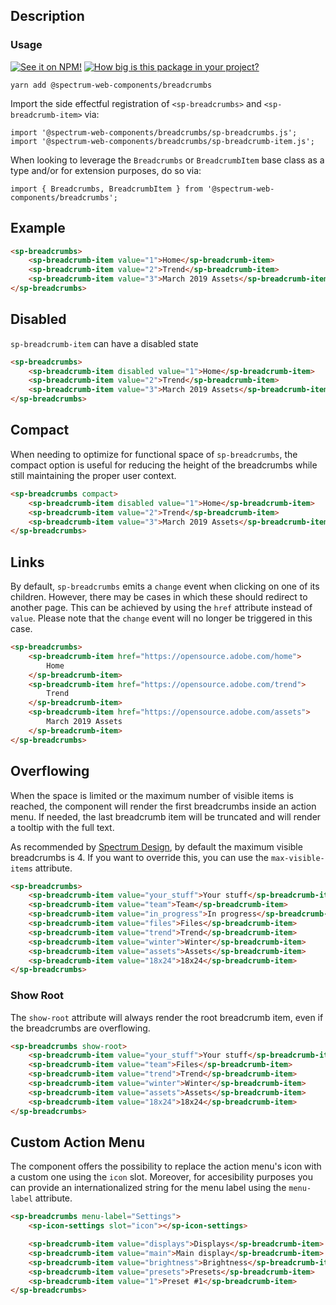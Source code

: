 ## Description

### Usage

[![See it on NPM!](https://img.shields.io/npm/v/@spectrum-web-components/breadcrumbs?style=for-the-badge)](https://www.npmjs.com/package/@spectrum-web-components/breadcrumbs)
[![How big is this package in your project?](https://img.shields.io/bundlephobia/minzip/@spectrum-web-components/breadcrumbs?style=for-the-badge)](https://bundlephobia.com/result?p=@spectrum-web-components/breadcrumbs)

```
yarn add @spectrum-web-components/breadcrumbs
```

Import the side effectful registration of `<sp-breadcrumbs>` and `<sp-breadcrumb-item>` via:

```
import '@spectrum-web-components/breadcrumbs/sp-breadcrumbs.js';
import '@spectrum-web-components/breadcrumbs/sp-breadcrumb-item.js';
```

When looking to leverage the `Breadcrumbs` or `BreadcrumbItem` base class as a type and/or for extension purposes, do so via:

```
import { Breadcrumbs, BreadcrumbItem } from '@spectrum-web-components/breadcrumbs';
```

## Example

```html
<sp-breadcrumbs>
    <sp-breadcrumb-item value="1">Home</sp-breadcrumb-item>
    <sp-breadcrumb-item value="2">Trend</sp-breadcrumb-item>
    <sp-breadcrumb-item value="3">March 2019 Assets</sp-breadcrumb-item>
</sp-breadcrumbs>
```

## Disabled

`sp-breadcrumb-item` can have a disabled state

```html
<sp-breadcrumbs>
    <sp-breadcrumb-item disabled value="1">Home</sp-breadcrumb-item>
    <sp-breadcrumb-item value="2">Trend</sp-breadcrumb-item>
    <sp-breadcrumb-item value="3">March 2019 Assets</sp-breadcrumb-item>
</sp-breadcrumbs>
```

## Compact

When needing to optimize for functional space of `sp-breadcrumbs`, the compact option is useful for reducing the height of the breadcrumbs while still maintaining the proper user context.

```html
<sp-breadcrumbs compact>
    <sp-breadcrumb-item disabled value="1">Home</sp-breadcrumb-item>
    <sp-breadcrumb-item value="2">Trend</sp-breadcrumb-item>
    <sp-breadcrumb-item value="3">March 2019 Assets</sp-breadcrumb-item>
</sp-breadcrumbs>
```

## Links

By default, `sp-breadcrumbs` emits a `change` event when clicking on one of its children.
However, there may be cases in which these should redirect to another page. This can be achieved by using the `href` attribute instead of `value`.
Please note that the `change` event will no longer be triggered in this case.

```html
<sp-breadcrumbs>
    <sp-breadcrumb-item href="https://opensource.adobe.com/home">
        Home
    </sp-breadcrumb-item>
    <sp-breadcrumb-item href="https://opensource.adobe.com/trend">
        Trend
    </sp-breadcrumb-item>
    <sp-breadcrumb-item href="https://opensource.adobe.com/assets">
        March 2019 Assets
    </sp-breadcrumb-item>
</sp-breadcrumbs>
```

## Overflowing

When the space is limited or the maximum number of visible items is reached, the component will render the first breadcrumbs inside an action menu. If needed, the last breadcrumb item will be truncated and will render a tooltip with the full text.

As recommended by [Spectrum Design](https://spectrum.adobe.com/page/breadcrumbs/#Don%E2%80%99t-show-too-many-breadcrumbs-at-once), by default the maximum visible breadcrumbs is 4. If you want to override this, you can use the `max-visible-items` attribute.

```html
<sp-breadcrumbs>
    <sp-breadcrumb-item value="your_stuff">Your stuff</sp-breadcrumb-item>
    <sp-breadcrumb-item value="team">Team</sp-breadcrumb-item>
    <sp-breadcrumb-item value="in_progress">In progress</sp-breadcrumb-item>
    <sp-breadcrumb-item value="files">Files</sp-breadcrumb-item>
    <sp-breadcrumb-item value="trend">Trend</sp-breadcrumb-item>
    <sp-breadcrumb-item value="winter">Winter</sp-breadcrumb-item>
    <sp-breadcrumb-item value="assets">Assets</sp-breadcrumb-item>
    <sp-breadcrumb-item value="18x24">18x24</sp-breadcrumb-item>
</sp-breadcrumbs>
```

### Show Root

The `show-root` attribute will always render the root breadcrumb item, even if the breadcrumbs are overflowing.

```html
<sp-breadcrumbs show-root>
    <sp-breadcrumb-item value="your_stuff">Your stuff</sp-breadcrumb-item>
    <sp-breadcrumb-item value="team">Files</sp-breadcrumb-item>
    <sp-breadcrumb-item value="trend">Trend</sp-breadcrumb-item>
    <sp-breadcrumb-item value="winter">Winter</sp-breadcrumb-item>
    <sp-breadcrumb-item value="assets">Assets</sp-breadcrumb-item>
    <sp-breadcrumb-item value="18x24">18x24</sp-breadcrumb-item>
</sp-breadcrumbs>
```

## Custom Action Menu

The component offers the possibility to replace the action menu's icon with a custom one using the `icon` slot. Moreover, for accesibility purposes you can provide an internationalized string for the menu label using the `menu-label` attribute.

```html
<sp-breadcrumbs menu-label="Settings">
    <sp-icon-settings slot="icon"></sp-icon-settings>

    <sp-breadcrumb-item value="displays">Displays</sp-breadcrumb-item>
    <sp-breadcrumb-item value="main">Main display</sp-breadcrumb-item>
    <sp-breadcrumb-item value="brightness">Brightness</sp-breadcrumb-item>
    <sp-breadcrumb-item value="presets">Presets</sp-breadcrumb-item>
    <sp-breadcrumb-item value="1">Preset #1</sp-breadcrumb-item>
</sp-breadcrumbs>
```
